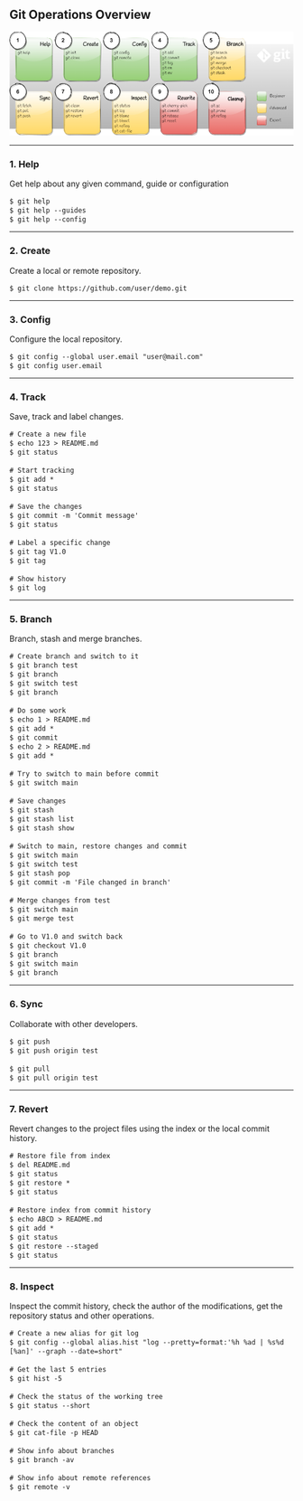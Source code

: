 ## Git Operations Overview

![Git Dataflow](../Assets/images/git-ops-overview.png)

-------------------------------------------------------------------------------
### 1. Help
Get help about any given command, guide or configuration 

```shell
$ git help
$ git help --guides
$ git help --config
```
-------------------------------------------------------------------------------
### 2. Create
Create a local or remote repository.

```shell
$ git clone https://github.com/user/demo.git
```
-------------------------------------------------------------------------------
### 3. Config
Configure the local repository.

```shell
$ git config --global user.email "user@mail.com"
$ git config user.email
```

-------------------------------------------------------------------------------
### 4. Track
Save, track and label changes.

```shell
# Create a new file
$ echo 123 > README.md
$ git status

# Start tracking
$ git add *
$ git status

# Save the changes
$ git commit -m 'Commit message'
$ git status

# Label a specific change
$ git tag V1.0
$ git tag

# Show history
$ git log
```

-------------------------------------------------------------------------------
### 5. Branch
Branch, stash and merge branches.

```shell
# Create branch and switch to it
$ git branch test
$ git branch
$ git switch test
$ git branch

# Do some work
$ echo 1 > README.md
$ git add *
$ git commit
$ echo 2 > README.md
$ git add *

# Try to switch to main before commit
$ git switch main

# Save changes
$ git stash
$ git stash list
$ git stash show

# Switch to main, restore changes and commit
$ git switch main
$ git switch test
$ git stash pop
$ git commit -m 'File changed in branch'

# Merge changes from test
$ git switch main
$ git merge test

# Go to V1.0 and switch back
$ git checkout V1.0
$ git branch
$ git switch main
$ git branch
```

-------------------------------------------------------------------------------
### 6. Sync
Collaborate with other developers.

```shell
$ git push
$ git push origin test

$ git pull
$ git pull origin test
```

-------------------------------------------------------------------------------
### 7. Revert
Revert changes to the project files using the index or the local commit history.

```shell
# Restore file from index
$ del README.md
$ git status
$ git restore *
$ git status

# Restore index from commit history
$ echo ABCD > README.md
$ git add *
$ git status
$ git restore --staged
$ git status
```
-------------------------------------------------------------------------------
### 8. Inspect
Inspect the commit history, check the author of the modifications, get the 
repository status and other operations.

```shell
# Create a new alias for git log
$ git config --global alias.hist "log --pretty=format:'%h %ad | %s%d [%an]' --graph --date=short"

# Get the last 5 entries
$ git hist -5

# Check the status of the working tree
$ git status --short

# Check the content of an object
$ git cat-file -p HEAD

# Show info about branches
$ git branch -av

# Show info about remote references
$ git remote -v
```
